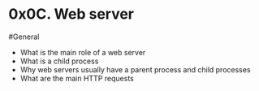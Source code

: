 # 0x0C. Web server

#General
* What is the main role of a web server
* What is a child process
* Why web servers usually have a parent process and child processes
* What are the main HTTP requests
